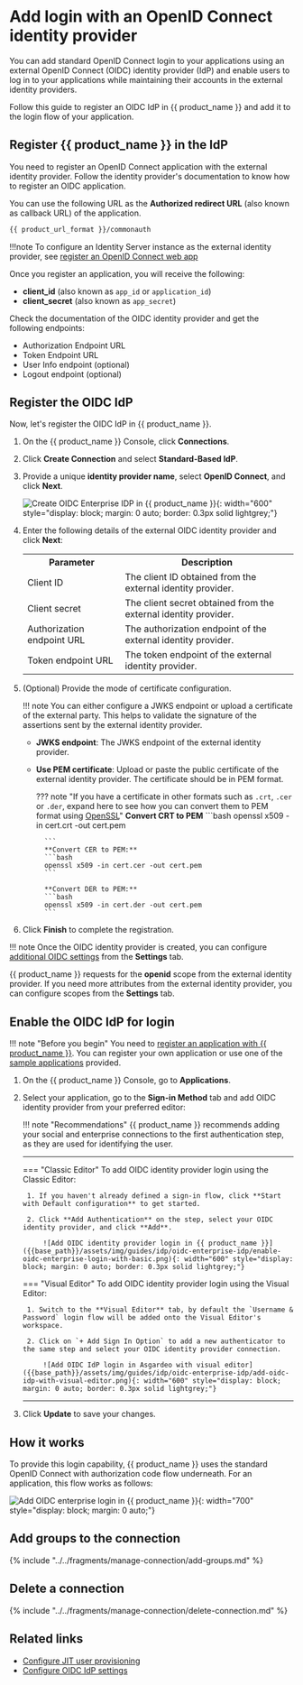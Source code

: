# Add login with an OpenID Connect identity provider

You can add standard OpenID Connect login <!-- [OpenID Connect login](https://openid.net/specs/openid-connect-core-1_0.html#)--> to your applications using an external OpenID Connect (OIDC) identity provider (IdP) and enable users to log in to your applications while maintaining their accounts in the external identity providers.

Follow this guide to register an OIDC IdP in {{ product_name }} and add it to the login flow of your application.

## Register {{ product_name }} in the IdP

You need to register an OpenID Connect application with the external identity provider. Follow the identity provider's documentation to know how to register an OIDC application.

You can use the following URL as the **Authorized redirect URL** (also known as callback URL) of the application.

```bash 
{{ product_url_format }}/commonauth
```

!!!note 
    To configure an Identity Server instance as the external identity provider, see [register an OpenID Connect web app]({{base_path}}guides/applications/register-oidc-web-app)

Once you register an application, you will receive the following:

- **client_id** (also known as `app_id` or `application_id`)
- **client_secret** (also known as `app_secret`)

Check the documentation of the OIDC identity provider and get the following endpoints:

- Authorization Endpoint URL
- Token Endpoint URL
- User Info endpoint (optional)
- Logout endpoint (optional)

## Register the OIDC IdP

Now, let's register the OIDC IdP in {{ product_name }}.

1. On the {{ product_name }} Console, click **Connections**.
2. Click **Create Connection** and select **Standard-Based IdP**.
3. Provide a unique **identity provider name**, select **OpenID Connect**, and click **Next**.

    ![Create OIDC Enterprise IDP in {{ product_name }}]({{base_path}}/assets/img/guides/idp/oidc-enterprise-idp/create-oidc-enterprise-idp-wizard.png){: width="600" style="display: block; margin: 0 auto; border: 0.3px solid lightgrey;"}

4. Enter the following details of the external OIDC identity provider and click **Next**:

    <table>
        <tr>
            <th>Parameter</th>
            <th>Description</th>
        </tr>
        <tr>
            <td>Client ID</td>
            <td>The client ID obtained from the external identity provider.</td>
        </tr>
        <tr>
            <td>Client secret</td>
            <td>The client secret obtained from the external identity provider.</td>
        </tr>
        <tr>
            <td>Authorization endpoint URL</td>
            <td>The authorization endpoint of the external identity provider.</td>
        </tr>
        <tr>
            <td>Token endpoint URL</td>
            <td>The token endpoint of the external identity provider.</td>
        </tr>
    </table>

5. (Optional) Provide the mode of certificate configuration.

    !!! note
        You can either configure a JWKS endpoint or upload a certificate of the external party. This helps to validate the signature of the assertions sent by the external identity provider.

    - **JWKS endpoint**: The JWKS endpoint of the external identity provider.
    - **Use PEM certificate**: Upload or paste the public certificate of the external identity provider. The certificate should be in PEM format.

        ??? note "If you have a certificate in other formats such as `.crt`, `.cer` or `.der`, expand here to see how you can convert them to PEM format using [OpenSSL](https://www.openssl.org/)"
            **Convert CRT to PEM**
            ```bash
            openssl x509 -in cert.crt -out cert.pem

            ```
            **Convert CER to PEM:**
            ```bash
            openssl x509 -in cert.cer -out cert.pem
            ```  

            **Convert DER to PEM:**
            ```bash
            openssl x509 -in cert.der -out cert.pem
            ```

6. Click **Finish** to complete the registration.

!!! note
    Once the OIDC identity provider is created, you can configure [additional OIDC settings]({{base_path}}/references/idp-settings/oidc-settings-for-idp/#additional-settings) from the **Settings** tab.

{{ product_name }} requests for the **openid** scope from the external identity provider. If you need more attributes from the external identity provider, you can configure scopes from the **Settings** tab.

## Enable the OIDC IdP for login

!!! note "Before you begin"
    You need to [register an application with {{ product_name }}]({{base_path}}/guides/applications/). You can register your own application or use one of the [sample applications]({{base_path}}/get-started/try-samples/) provided.

1. On the {{ product_name }} Console, go to **Applications**.

2. Select your application, go to the **Sign-in Method** tab and add OIDC identity provider from your preferred editor:

    !!! note "Recommendations"
        {{ product_name }} recommends adding your social and enterprise connections to the first authentication step, as they are used for identifying the user.

    ---
    === "Classic Editor"
        To add OIDC identity provider login using the Classic Editor:

        1. If you haven't already defined a sign-in flow, click **Start with Default configuration** to get started.

        2. Click **Add Authentication** on the step, select your OIDC identity provider, and click **Add**.

            ![Add OIDC identity provider login in {{ product_name }}]({{base_path}}/assets/img/guides/idp/oidc-enterprise-idp/enable-oidc-enterprise-login-with-basic.png){: width="600" style="display: block; margin: 0 auto; border: 0.3px solid lightgrey;"}

    === "Visual Editor"
        To add OIDC identity provider login using the Visual Editor:

        1. Switch to the **Visual Editor** tab, by default the `Username & Password` login flow will be added onto the Visual Editor's workspace.

        2. Click on `+ Add Sign In Option` to add a new authenticator to the same step and select your OIDC identity provider connection.

            ![Add OIDC IdP login in Asgardeo with visual editor]({{base_path}}/assets/img/guides/idp/oidc-enterprise-idp/add-oidc-idp-with-visual-editor.png){: width="600" style="display: block; margin: 0 auto; border: 0.3px solid lightgrey;"}

    ---

3. Click **Update** to save your changes.

## How it works

To provide this login capability, {{ product_name }} uses the standard OpenID Connect with authorization code flow <!-- [OpenID Connect with authorization code flow](https://openid.net/specs/openid-connect-core-1_0.html#CodeFlowSteps)--> underneath. For an application, this flow works as follows:

![Add OIDC enterprise login in {{ product_name }}]({{base_path}}/assets/img/guides/idp/oidc-enterprise-idp/oidc-enterprise-login-flow.png){: width="700" style="display: block; margin: 0 auto;"}

## Add groups to the connection

{% include "../../fragments/manage-connection/add-groups.md" %}

## Delete a connection

{% include "../../fragments/manage-connection/delete-connection.md" %}

## Related links

- [Configure JIT user provisioning]({{base_path}}/guides/authentication/jit-user-provisioning/)
- [Configure OIDC IdP settings]({{base_path}}/references/idp-settings/oidc-settings-for-idp/)